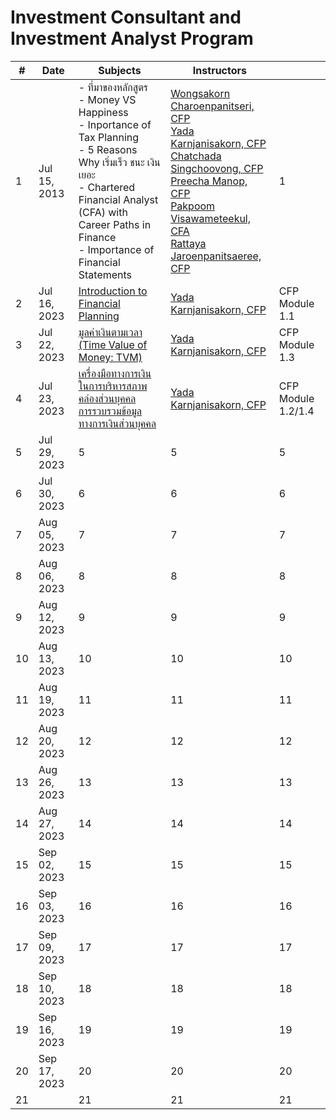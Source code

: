# Investment Consultant and Investment Analyst Program

| #  |     Date      | Subjects | Instructors |  |
|----|---------------|----------|----------|----------|
| 1  | Jul 15, 2013  | - ที่มาของหลักสูตร <br /> - Money VS Happiness <br /> - Inportance of Tax Planning <br /> - 5 Reasons Why เริ่มเร็ว ชนะ เงินเยอะ <br /> - Chartered Financial Analyst (CFA) with Career Paths in Finance <br /> - Importance of Financial Statements | [Wongsakorn Charoenpanitseri, CFP](https://www.linkedin.com/in/wongsakorn-charoenpanitseri-0130431b4/?originalSubdomain=th) <br /> [Yada Karnjanisakorn, CFP](https://www.linkedin.com/in/yada-karnjanisakorn-0601301a1/?originalSubdomain=th) <br /> [Chatchada Singchoovong, CFP](https://www.linkedin.com/in/chatchada-singchoovong-cfp%C2%AE-8947801a5/?originalSubdomain=th) <br /> [Preecha Manop, CFP](https://www.facebook.com/preecha.manop/) <br /> [Pakpoom Visawameteekul, CFA](https://www.linkedin.com/in/pakpoom-visawameteekul-cfa-frm-6415064b/?originalSubdomain=th) <br /> [Rattaya Jaroenpanitsaeree, CFP](https://www.linkedin.com/in/rattaya-jaroenpanitsaeree-255a41161/?originalSubdomain=th) | 1  |
| 2  | Jul 16, 2023  | [Introduction to Financial Planning](https://thaipfa.co.th/news/view/136) | [Yada Karnjanisakorn, CFP](https://www.linkedin.com/in/yada-karnjanisakorn-0601301a1/?originalSubdomain=th)  | CFP Module 1.1 |
| 3  | Jul 22, 2023  | [มูลค่าเงินตามเวลา (Time Value of Money: TVM)](https://thaipfa.co.th/news/view/143) | [Yada Karnjanisakorn, CFP](https://www.linkedin.com/in/yada-karnjanisakorn-0601301a1/?originalSubdomain=th)  | CFP Module 1.3 |
| 4  | Jul 23, 2023  | [เครื่องมือทางการเงินในการบริหารสภาพคล่องส่วนบุคคล](https://www.thaipfa.co.th/news/view/142) <br /> [การรวบรวมข้อมูลทางการเงินส่วนบุคคล](https://thaipfa.co.th/news/view/150) | [Yada Karnjanisakorn, CFP](https://www.linkedin.com/in/yada-karnjanisakorn-0601301a1/?originalSubdomain=th)  | CFP Module 1.2/1.4 |
| 5  | Jul 29, 2023  | 5  | 5  | 5  |
| 6  | Jul 30, 2023  | 6  | 6  | 6  |
| 7  | Aug 05, 2023  | 7  | 7  | 7  |
| 8  | Aug 06, 2023  | 8  | 8  | 8  |
| 9  | Aug 12, 2023  | 9  | 9  | 9  |
| 10 | Aug 13, 2023  | 10 | 10 | 10 |
| 11 | Aug 19, 2023  | 11 | 11 | 11 |
| 12 | Aug 20, 2023  | 12 | 12 | 12 |
| 13 | Aug 26, 2023  | 13 | 13 | 13 |
| 14 | Aug 27, 2023  | 14 | 14 | 14 |
| 15 | Sep 02, 2023  | 15 | 15 | 15 |
| 16 | Sep 03, 2023  | 16 | 16 | 16 |
| 17 | Sep 09, 2023  | 17 | 17 | 17 |
| 18 | Sep 10, 2023  | 18 | 18 | 18 |
| 19 | Sep 16, 2023  | 19 | 19 | 19 |
| 20 | Sep 17, 2023  | 20 | 20 | 20 |
| 21 |               | 21 | 21 | 21 |
